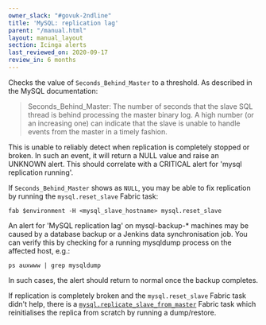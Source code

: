 ```yaml
---
owner_slack: "#govuk-2ndline"
title: 'MySQL: replication lag'
parent: "/manual.html"
layout: manual_layout
section: Icinga alerts
last_reviewed_on: 2020-09-17
review_in: 6 months
---
```


Checks the value of `Seconds_Behind_Master` to a threshold. As described
in the MySQL documentation:

> Seconds_Behind_Master: The number of seconds that the slave SQL
> thread is behind processing the master binary log. A high number (or
> an increasing one) can indicate that the slave is unable to handle
> events from the master in a timely fashion.

This is unable to reliably detect when replication is completely stopped
or broken. In such an event, it will return a NULL value and raise an
UNKNOWN alert. This should correlate with a CRITICAL alert for 'mysql
replication running'.

If `Seconds_Behind_Master` shows as `NULL`, you may be able to fix
replication by running the `mysql.reset_slave` Fabric task:

```
fab $environment -H <mysql_slave_hostname> mysql.reset_slave
```

An alert for 'MySQL replication lag' on mysql-backup-* machines may be
caused by a database backup or a Jenkins data synchronisation job. You can
verify this by checking for a running mysqldump process on the
affected host, e.g.:

```
ps auxwww | grep mysqldump
```

In such cases, the alert should return to normal once the backup
completes.

If replication is completely broken and the `mysql.reset_slave` Fabric
task didn't help, there is a
[`mysql.replicate_slave_from_master`](https://github.com/alphagov/fabric-scripts/search?q=replicate_slave_from_master)
Fabric task which reinitialises the replica from scratch by running a dump/restore.

